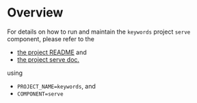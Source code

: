 # Overview

For details on how to run and maintain the `keywords` project `serve` component, please refer
to the
- [the project README](../README.md) and
- [the project serve doc.](../../docs/03_serve.md)

using

- `PROJECT_NAME=keywords`, and
- `COMPONENT=serve`
